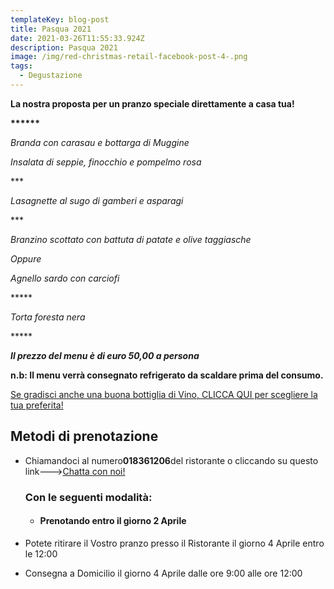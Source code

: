 ```yaml
---
templateKey: blog-post
title: Pasqua 2021
date: 2021-03-26T11:55:33.924Z
description: Pasqua 2021
image: /img/red-christmas-retail-facebook-post-4-.png
tags:
  - Degustazione
---
```

<!--StartFragment-->

**La nostra proposta per un pranzo speciale direttamente a casa tua!**

**\*\*\*\*\*\***

*Branda con carasau e bottarga di Muggine*

*Insalata di seppie, finocchio e pompelmo rosa*

\*\**

*Lasagnette al sugo di gamberi e asparagi*

\*\**

*Branzino scottato con battuta di patate e olive taggiasche*

*Oppure*

*Agnello sardo con carciofi*

\*\*\*\**

*Torta foresta nera*

\*\*\*\**



***Il prezzo del menu è di euro 50,00 a persona***



**n.b: Il menu verrà consegnato refrigerato da scaldare prima del consumo.**

[Se gradisci anche una buona bottiglia di Vino, CLICCA QUI per scegliere la tua preferita!](https://laruotaimperia.com/news/2020-05-20-carta-dei-vini/)

[](https://laruotaimperia.com/news/2020-05-20-carta-dei-vini/)

## Metodi di prenotazione

* Chiamandoci al numero**018361206**del ristorante o cliccando su questo link--->[Chatta con noi!](https://wa.me/39018361206)

  ### Con le seguenti modalità:

  * #### Prenotando entro il giorno 2 Aprile
* Potete ritirare il Vostro pranzo presso il Ristorante il giorno 4 Aprile entro le 12:00
* Consegna a Domicilio il giorno 4 Aprile dalle ore 9:00 alle ore 12:00

<!--EndFragment-->